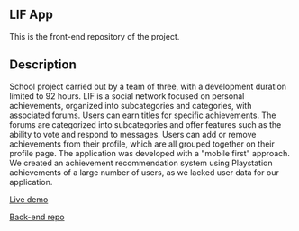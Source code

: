 ## LIF App

This is the front-end repository of the project.

## Description

School project carried out by a team of three, with a development duration limited to 92 hours. LIF is a social network focused on personal achievements, organized into subcategories and categories, with associated forums. Users can earn titles for specific achievements. The forums are categorized into subcategories and offer features such as the ability to vote and respond to messages. Users can add or remove achievements from their profile, which are all grouped together on their profile page. The application was developed with a "mobile first" approach. We created an achievement recommendation system using Playstation achievements of a large number of users, as we lacked user data for our application.

[Live demo](https://www.youtube.com/watch?v=UYVxfk9YJd0)

[Back-end repo](https://github.com/JulesFiliot/lif-back)